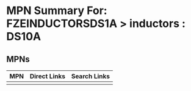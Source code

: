 



# MPN Summary For: FZEINDUCTORSDS1A > inductors : DS10A

## MPNs
  

|MPN|Direct Links|Search Links|
| :--- | :--- | :--- |
||||
